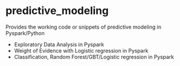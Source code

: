 # predictive_modeling
Provides the working code or snippets of predictive modeling in Pyspark/Python
- Exploratory Data Analysis in Pyspark
- Weight of Evidence with Logistic regression in Pyspark
- Classification, Random Forest/GBT/Logistic regression in Pyspark
